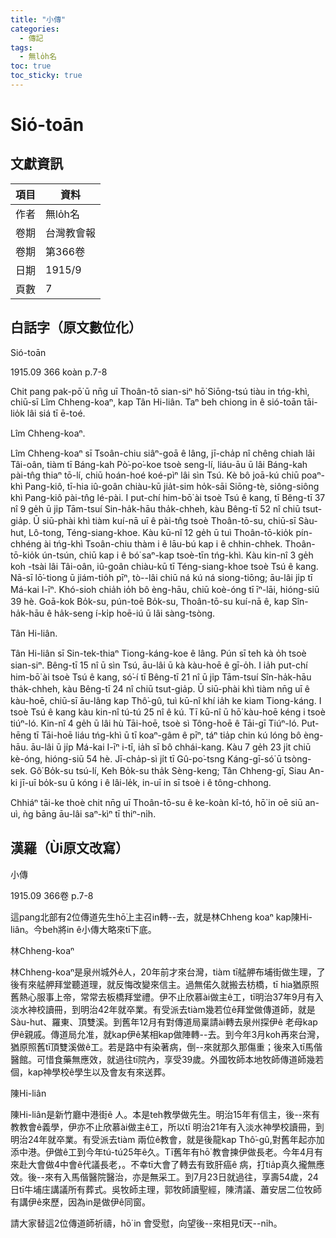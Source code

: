 ```yaml
---
title: "小傳"
categories:
  - 傳記
tags:
  - 無lo̍h名
toc: true
toc_sticky: true
---
```


# Sió-toān

## 文獻資訊

| 項目 | 資料 |
|---|---|
| 作者 | 無lo̍h名 |
| 卷期 | 台灣教會報 |
| 卷期 | 第366卷 |
| 日期 | 1915/9 |
| 頁數 | 7 |

## 白話字（原文數位化）

Sió-toān

1915.09 366 koàn p.7-8

Chit pang pak-pō͘ ū nn̄g uī Thoân-tō sian-siⁿ hō͘ Siōng-tsú tiàu in tńg-khì, chiū-sī Lîm Chheng-koaⁿ, kap Tân Hi-liân. Taⁿ beh chiong in ê sió-toān tāi-lio̍k lâi siá tī ē-toé.

Lîm Chheng-koaⁿ.

Lîm Chheng-koaⁿ sī Tsoân-chiu siâⁿ-goā ê lâng, jī-cha̍p nî chêng chiah lâi Tâi-oân, tiàm tī Báng-kah Pò͘-po͘-koe tsoè seng-lí, liáu-āu ū lâi Báng-kah pài-tn̂g thiaⁿ tō-lí, chiū hoán-hoé koé-pìⁿ lâi sìn Tsú. Kè bô joā-kú chiū poaⁿ-khì Pang-kiô, tī-hia iû-goân chiàu-kū jia̍t-sim ho̍k-sāi Siōng-tè, siông-siông khì Pang-kiô pài-tn̂g lé-pài. I put-chí him-bō͘ ài tsoè Tsú ê kang, tī Bêng-tī 37 nî 9 ge̍h ū ji̍p Tām-tsuí Sin-ha̍k-hāu tha̍k-chheh, kàu Bêng-tī 52 nî chiū tsut-gia̍p. Ū siū-phài khì tiàm kuí-nā uī ê pài-tn̂g tsoè Thoân-tō-su, chiū-sī Sàu-hut, Lô-tong, Téng-siang-khoe. Kàu kū-nî 12 ge̍h ū tuì Thoân-tō-kio̍k pín-chhéng ài tńg-khì Tsoân-chiu thàm i ê lāu-bú kap i ê chhin-chhek. Thoân-tō-kio̍k ún-tsún, chiū kap i ê bó͘ saⁿ-kap tsoè-tīn tńg-khì. Kàu kin-nî 3 ge̍h koh -tsài lâi Tâi-oân, iû-goân chiàu-kū tī Téng-siang-khoe tsoè Tsú ê kang. Nā-sī lō͘-tiong ū jiám-tio̍h pīⁿ, tò--lâi chiū ná kú ná siong-tiōng; āu-lâi ji̍p tī Má-kai I-īⁿ. Khó-sioh chia̍h io̍h bô èng-hāu, chiū koè-óng tī īⁿ-lāi, hióng-siū 39 hè. Goā-kok Bo̍k-su, pún-toē Bo̍k-su, Thoân-tō-su kuí-nā ê, kap Sîn-ha̍k-hāu ê ha̍k-seng í-ki̍p hoē-iú ū lâi sàng-tsòng.

Tân Hi-liân.

Tân Hi-liân sī Sin-tek-thiaⁿ Tiong-káng-koe ê lâng. Pún sī teh kà o̍h tsoè sian-siⁿ. Bêng-tī 15 nî ū sìn Tsú, āu-lâi ū kà kàu-hoē ê gī-o̍h. I ia̍h put-chí him-bō͘ ài tsoè Tsú ê kang, só͘-í tī Bêng-tī 21 nî ū ji̍p Tām-tsuí Sîn-ha̍k-hāu tha̍k-chheh, kàu Bêng-tī 24 nî chiū tsut-gia̍p. Ū siū-phài khì tiàm nn̄g uī ê kàu-hoē, chiū-sī āu-lâng kap Thô͘-gû, tuì kū-nî khí ia̍h ke kiam Tiong-káng. I tsoè Tsú ê kang kàu kin-nî tú-tú 25 nî ê kú. Tī kū-nî ū hō͘ kàu-hoē kéng i tsoè tiúⁿ-ló. Kin-nî 4 ge̍h ū lâi hù Tāi-hoē, tsoè sì Tông-hoē ê Tāi-gī Tiúⁿ-ló. Put-hēng tī Tāi-hoē liáu tńg-khì ū tī koaⁿ-gâm ê pīⁿ, táⁿ tia̍p chin kú lóng bô èng-hāu. āu-lâi ū ji̍p Má-kai I-īⁿ i-tī, ia̍h sī bô chhái-kang. Kàu 7 ge̍h 23 ji̍t chiū kè-óng, hióng-siū 54 hè. Jī-cha̍p-sì ji̍t tī Gû-po͘-tsng Káng-gī-só͘ ū tsòng-sek. Gô͘ Bo̍k-su tsú-lí, Keh Bo̍k-su tha̍k Sèng-keng; Tân Chheng-gī, Siau An-ki jī-uī bo̍k-su ū kóng i ê lâi-le̍k, in-uī in sī tsoè i ê tông-chhong.

Chhiáⁿ tāi-ke thoè chit nn̄g uī Thoân-tō-su ê ke-koàn kî-tó, hō͘ in oē siū an-uì, ǹg bāng āu-lâi saⁿ-kìⁿ tī thiⁿ-ni̍h.

## 漢羅（Ùi原文改寫）

小傳

1915.09 366卷 p.7-8

這pang北部有2位傳道先生hō͘上主召in轉--去，就是林Chheng koaⁿ kap陳Hi-liân。今beh將in ê小傳大略來tī下底。

林Chheng-koaⁿ

林Chheng-koaⁿ是泉州城外ê人，20年前才來台灣，tiàm tī艋舺布埔街做生理，了後有來艋舺拜堂聽道理，就反悔改變來信主。過無偌久就搬去枋橋，tī hia猶原照舊熱心服事上帝，常常去板橋拜堂禮。伊不止欣慕ài做主ê工，tī明治37年9月有入淡水神校讀冊，到明治42年就卒業。有受派去tiàm幾若位ê拜堂做傳道師，就是Sàu-hut、羅東、頂雙溪。到舊年12月有對傳道局稟請ài轉去泉州探伊ê 老母kap伊ê親戚。傳道局允准，就kap伊ê某相kap做陣轉--去。到今年3月koh再來台灣，猶原照舊tī頂雙溪做ê工。若是路中有染著病，倒--來就那久那傷重；後來入tī馬偕醫館。可惜食藥無應效，就過往tī院內，享受39歲。外國牧師本地牧師傳道師幾若個，kap神學校ê學生以及會友有來送葬。

陳Hi-liân

陳Hi-liân是新竹廳中港街ê 人。本是teh教學做先生。明治15年有信主，後--來有教教會ê義學，伊亦不止欣慕ài做主ê工，所以tī 明治21年有入淡水神學校讀冊，到明治24年就卒業。有受派去tiàm 兩位ê教會，就是後龍kap Thô͘-gû,對舊年起亦加添中港。伊做ê工到今年tú-tú25年ê久。Tī舊年有hō͘ 教會揀伊做長老。今年4月有來赴大會做4中會ê代議長老，。不幸tī大會了轉去有致肝癌ê 病，打tia̍p真久攏無應效。後--來有入馬偕醫院醫治，亦是無采工。到7月23日就過往，享壽54歲，24日tī牛埔庄講議所有葬式。吳牧師主理，郭牧師讀聖經，陳清議、蕭安居二位牧師有講伊ê來歷，因為in是做伊ê同窗。

請大家替這2位傳道師祈禱，hō͘ in 會受慰，向望後--來相見tī天--ni̍h。
